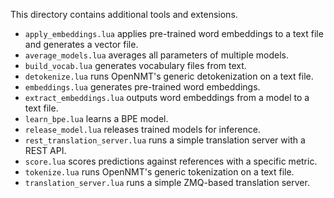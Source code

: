 This directory contains additional tools and extensions.

* `apply_embeddings.lua` applies pre-trained word embeddings to a text file and generates a vector file.
* `average_models.lua` averages all parameters of multiple models.
* `build_vocab.lua` generates vocabulary files from text.
* `detokenize.lua` runs OpenNMT's generic detokenization on a text file.
* `embeddings.lua` generates pre-trained word embeddings.
* `extract_embeddings.lua` outputs word embeddings from a model to a text file.
* `learn_bpe.lua` learns a BPE model.
* `release_model.lua` releases trained models for inference.
* `rest_translation_server.lua` runs a simple translation server with a REST API.
* `score.lua` scores predictions against references with a specific metric.
* `tokenize.lua` runs OpenNMT's generic tokenization on a text file.
* `translation_server.lua` runs a simple ZMQ-based translation server.
